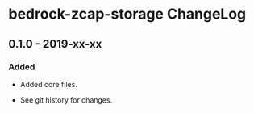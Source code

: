 # bedrock-zcap-storage ChangeLog

## 0.1.0 - 2019-xx-xx

### Added
- Added core files.

- See git history for changes.
